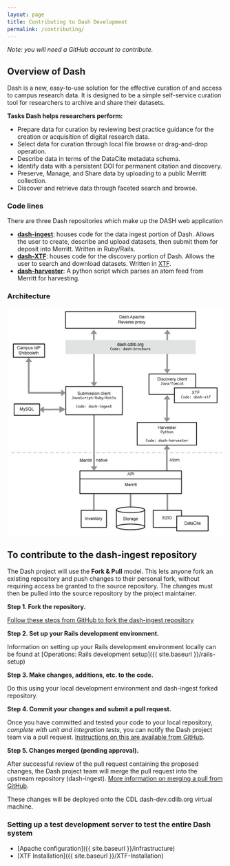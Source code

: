 ```yaml
---
layout: page
title: Contributing to Dash Development
permalink: /contributing/
---
```


_Note: you will need a GitHub account to contribute._

## Overview of Dash

Dash is a new, easy-to-use solution for the effective curation of and access to campus research data. It is designed to be a simple self-service curation tool for researchers to archive and share their datasets.

**Tasks Dash helps researchers perform:**

* Prepare data for curation by reviewing best practice guidance for the creation or acquisition of digital research data.
* Select data for curation through local file browse or drag-and-drop operation.
* Describe data in terms of the DataCite metadata schema.
* Identify data with a persistent DOI for permanent citation and discovery.
* Preserve, Manage, and Share data by uploading to a public Merritt collection.
* Discover and retrieve data through faceted search and browse.

### Code lines

There are three Dash repositories which make up the DASH web application

* **[dash-ingest](https://github.com/CDLUC3/dash-ingest)**: houses code for the data ingest portion of Dash. Allows the user to create, describe and upload datasets, then submit them for deposit into Merritt.  Written in Ruby/Rails.
* **[dash-XTF](https://github.com/CDLUC3/dash-xtf)**: houses code for the discovery portion of Dash.  Allows the user to search and download datasets.  Written in [XTF](http://xtf.cdlib.org/).
* **[dash-harvester](https://github.com/CDLUC3/dash-harvester)**: A python script which parses an atom feed from Merritt for harvesting.

### Architecture
![Architecture](https://raw.githubusercontent.com/CDLUC3/dash/gh-pages/docs/Dash-architecture.jpg)


## To contribute to the dash-ingest repository

The Dash project will use the **Fork & Pull** model. This lets anyone fork an existing repository and push changes to their personal fork, without requiring access be granted to the source repository. The changes must then be pulled into the source repository by the project maintainer.

**Step 1. Fork the repository.** 

[Follow these steps from GitHub to fork the dash-ingest repository](https://help.github.com/articles/fork-a-repo)

**Step 2. Set up your Rails development environment.**

Information on setting up your Rails development environment locally can be found at [Operations: Rails development setup]({{ site.baseurl }}/rails-setup)

**Step 3. Make changes, additions, etc. to the code.**

Do this using your local development environment and dash-ingest forked repository.

**Step 4. Commit your changes and submit a pull request.**

Once you have committed and tested your code to your local repository, _complete with unit and integration tests_, you can notify the Dash project team via a pull request. [Instructions on this are available from GitHub](https://help.github.com/articles/using-pull-requests).

**Step 5. Changes merged (pending approval).**

After successful review of the pull request containing the proposed changes, the Dash project team will merge the pull request into the upstream repository (dash-ingest). [More information on merging a pull from GitHub](https://help.github.com/articles/merging-a-pull-request).

These changes will be deployed onto the CDL dash-dev.cdlib.org virtual machine.

### Setting up a test development server to test the entire Dash system
* [Apache configuration]({{ site.baseurl }}/infrastructure)
* [XTF Installation]({{ site.baseurl }}/XTF-Installation) 
